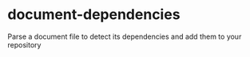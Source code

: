 # document-dependencies
Parse a document file to detect its dependencies and add them to your repository
